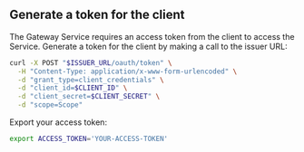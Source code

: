 ## Generate a token for the client

The Gateway Service requires an access token from the client to access the Service. Generate a token for the client by making a call to the issuer URL:

<!--vale off-->
```sh
curl -X POST "$ISSUER_URL/oauth/token" \
  -H "Content-Type: application/x-www-form-urlencoded" \
  -d "grant_type=client_credentials" \
  -d "client_id=$CLIENT_ID" \
  -d "client_secret=$CLIENT_SECRET" \
  -d "scope=Scope"
```
<!--vale on-->

Export your access token:
```sh
export ACCESS_TOKEN='YOUR-ACCESS-TOKEN'
```